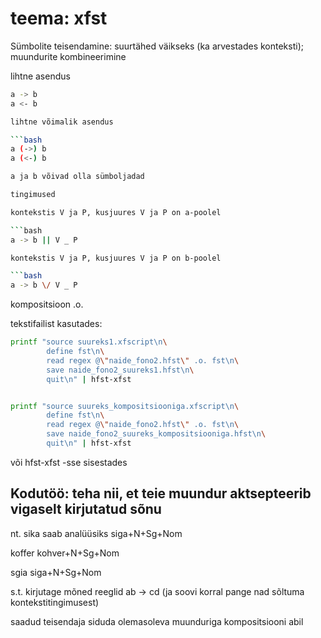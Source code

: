 # teema: xfst

Sümbolite teisendamine: suurtähed väikseks (ka arvestades konteksti);
muundurite kombineerimine

lihtne asendus

```bash
a -> b
a <- b

lihtne võimalik asendus

```bash
a (->) b
a (<-) b

a ja b võivad olla sümboljadad

tingimused

kontekstis V ja P, kusjuures V ja P on a-poolel

```bash
a -> b || V _ P 

kontekstis V ja P, kusjuures V ja P on b-poolel

```bash
a -> b \/ V _ P 
```

kompositsioon  .o.

tekstifailist kasutades:

```bash
printf "source suureks1.xfscript\n\
        define fst\n\
        read regex @\"naide_fono2.hfst\" .o. fst\n\
        save naide_fono2_suureks1.hfst\n\
        quit\n" | hfst-xfst
```

```bash

printf "source suureks_kompositsiooniga.xfscript\n\
        define fst\n\
        read regex @\"naide_fono2.hfst\" .o. fst\n\
        save naide_fono2_suureks_kompositsiooniga.hfst\n\
        quit\n" | hfst-xfst
```

või hfst-xfst -sse sisestades


## Kodutöö: teha nii, et teie muundur aktsepteerib vigaselt kirjutatud sõnu

nt. sika saab analüüsiks siga+N+Sg+Nom

koffer kohver+N+Sg+Nom

sgia siga+N+Sg+Nom

s.t. kirjutage mõned reeglid ab -> cd (ja soovi korral pange nad sõltuma kontekstitingimusest)

saadud teisendaja siduda olemasoleva muunduriga kompositsiooni abil

 

